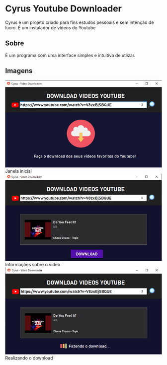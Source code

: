# Cyrus Youtube Downloader
 Cyrus é um projeto criado para fins estudos pessoais e sem intenção de lucro. É um instalador de vídeos do Youtube
## Sobre
 É um programa com uma interface simples e intuitiva de utlizar.
## Imagens
![alt text](https://github.com/HDG-Gabriel/Cyrus---YoutubeDownloader/blob/main/Imagens/imagem1.png)
 Janela inicial
![alt text](https://github.com/HDG-Gabriel/Cyrus---YoutubeDownloader/blob/main/Imagens/imagem2.png)
 Informações sobre o vídeo
![alt text](https://github.com/HDG-Gabriel/Cyrus---YoutubeDownloader/blob/main/Imagens/imagem3.png)
 Realizando o download
